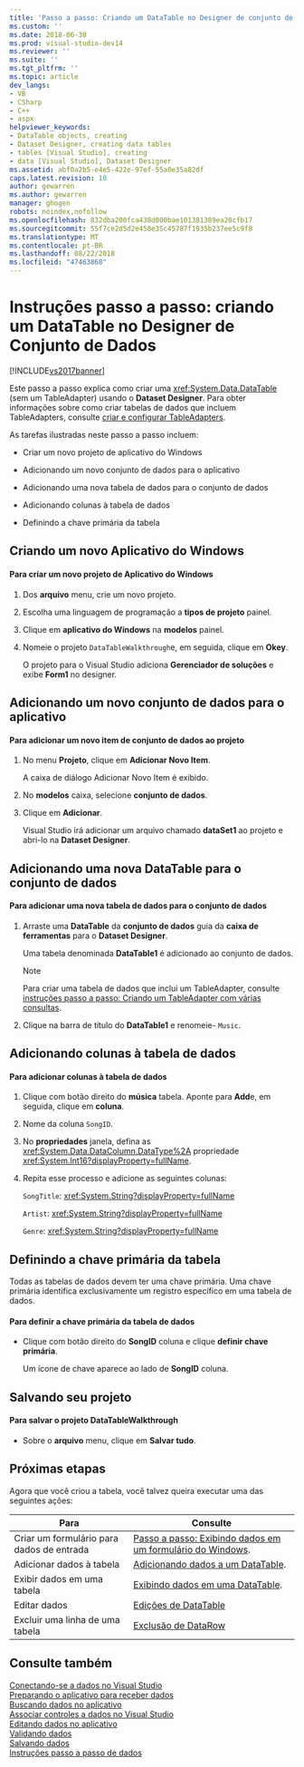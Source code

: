 ```yaml
---
title: 'Passo a passo: Criando um DataTable no Designer de conjunto de dados | Microsoft Docs'
ms.custom: ''
ms.date: 2018-06-30
ms.prod: visual-studio-dev14
ms.reviewer: ''
ms.suite: ''
ms.tgt_pltfrm: ''
ms.topic: article
dev_langs:
- VB
- CSharp
- C++
- aspx
helpviewer_keywords:
- DataTable objects, creating
- Dataset Designer, creating data tables
- tables [Visual Studio], creating
- data [Visual Studio], Dataset Designer
ms.assetid: abf0a2b5-e4e5-422e-97ef-55a0e35a82df
caps.latest.revision: 10
author: gewarren
ms.author: gewarren
manager: ghogen
robots: noindex,nofollow
ms.openlocfilehash: 832dba200fca438d000bae101381389ea20cfb17
ms.sourcegitcommit: 55f7ce2d5d2e458e35c45787f1935b237ee5c9f8
ms.translationtype: MT
ms.contentlocale: pt-BR
ms.lasthandoff: 08/22/2018
ms.locfileid: "47463868"
---
```

# <a name="walkthrough-creating-a-datatable-in-the-dataset-designer"></a>Instruções passo a passo: criando um DataTable no Designer de Conjunto de Dados
[!INCLUDE[vs2017banner](../includes/vs2017banner.md)]

Este passo a passo explica como criar uma <xref:System.Data.DataTable> (sem um TableAdapter) usando o **Dataset Designer**. Para obter informações sobre como criar tabelas de dados que incluem TableAdapters, consulte [criar e configurar TableAdapters](../data-tools/create-and-configure-tableadapters.md).  
  
 As tarefas ilustradas neste passo a passo incluem:  
  
-   Criar um novo projeto de aplicativo do Windows  
  
-   Adicionando um novo conjunto de dados para o aplicativo  
  
-   Adicionando uma nova tabela de dados para o conjunto de dados  
  
-   Adicionando colunas à tabela de dados  
  
-   Definindo a chave primária da tabela  
  
## <a name="creating-a-new-windows-application"></a>Criando um novo Aplicativo do Windows  
  
#### <a name="to-create-a-new-windows-application-project"></a>Para criar um novo projeto de Aplicativo do Windows  
  
1.  Dos **arquivo** menu, crie um novo projeto.  
  
2.  Escolha uma linguagem de programação a **tipos de projeto** painel.  
  
3.  Clique em **aplicativo do Windows** na **modelos** painel.  
  
4.  Nomeie o projeto `DataTableWalkthrough`e, em seguida, clique em **Okey**.  
  
     O projeto para o Visual Studio adiciona **Gerenciador de soluções** e exibe **Form1** no designer.  
  
## <a name="adding-a-new-dataset-to-the-application"></a>Adicionando um novo conjunto de dados para o aplicativo  
  
#### <a name="to-add-a-new-dataset-item-to-the-project"></a>Para adicionar um novo item de conjunto de dados ao projeto  
  
1.  No menu **Projeto**, clique em **Adicionar Novo Item**.  
  
     A caixa de diálogo Adicionar Novo Item é exibido.  
  
2.  No **modelos** caixa, selecione **conjunto de dados**.  
  
3.  Clique em **Adicionar**.  
  
     Visual Studio irá adicionar um arquivo chamado **dataSet1** ao projeto e abri-lo na **Dataset Designer**.  
  
## <a name="adding-a-new-datatable-to-the-dataset"></a>Adicionando uma nova DataTable para o conjunto de dados  
  
#### <a name="to-add-a-new-data-table-to-the-dataset"></a>Para adicionar uma nova tabela de dados para o conjunto de dados  
  
1.  Arraste uma **DataTable** da **conjunto de dados** guia da **caixa de ferramentas** para o **Dataset Designer**.  
  
     Uma tabela denominada **DataTable1** é adicionado ao conjunto de dados.  
  
    > [!NOTE]
    >  Para criar uma tabela de dados que inclui um TableAdapter, consulte [instruções passo a passo: Criando um TableAdapter com várias consultas](../data-tools/walkthrough-creating-a-tableadapter-with-multiple-queries.md).  
  
2.  Clique na barra de título do **DataTable1** e renomeie- `Music`.  
  
## <a name="adding-columns-to-the-data-table"></a>Adicionando colunas à tabela de dados  
  
#### <a name="to-add-columns-to-the-data-table"></a>Para adicionar colunas à tabela de dados  
  
1.  Clique com botão direito do **música** tabela. Aponte para **Add**e, em seguida, clique em **coluna**.  
  
2.  Nome da coluna `SongID`.  
  
3.  No **propriedades** janela, defina as <xref:System.Data.DataColumn.DataType%2A> propriedade <xref:System.Int16?displayProperty=fullName>.  
  
4.  Repita esse processo e adicione as seguintes colunas:  
  
     `SongTitle`: <xref:System.String?displayProperty=fullName>  
  
     `Artist`: <xref:System.String?displayProperty=fullName>  
  
     `Genre`: <xref:System.String?displayProperty=fullName>  
  
## <a name="setting-the-primary-key-for-the-table"></a>Definindo a chave primária da tabela  
 Todas as tabelas de dados devem ter uma chave primária. Uma chave primária identifica exclusivamente um registro específico em uma tabela de dados.  
  
#### <a name="to-set-the-primary-key-of-the-data-table"></a>Para definir a chave primária da tabela de dados  
  
-   Clique com botão direito do **SongID** coluna e clique **definir chave primária**.  
  
     Um ícone de chave aparece ao lado de **SongID** coluna.  
  
## <a name="saving-your-project"></a>Salvando seu projeto  
  
#### <a name="to-save-the-datatablewalkthrough-project"></a>Para salvar o projeto DataTableWalkthrough  
  
-   Sobre o **arquivo** menu, clique em **Salvar tudo**.  
  
## <a name="next-steps"></a>Próximas etapas  
 Agora que você criou a tabela, você talvez queira executar uma das seguintes ações:  
  
|Para|Consulte|  
|--------|---------|  
|Criar um formulário para dados de entrada|[Passo a passo: Exibindo dados em um formulário do Windows](../data-tools/walkthrough-displaying-data-on-a-windows-form.md).|  
|Adicionar dados à tabela|[Adicionando dados a um DataTable](http://msdn.microsoft.com/library/d6aa8474-7bde-48f7-949d-20dc38a1625b).|  
|Exibir dados em uma tabela|[Exibindo dados em uma DataTable](http://msdn.microsoft.com/library/1d26e0fb-f6e0-4afa-9a9c-b8d55b8f20dc).|  
|Editar dados|[Edições de DataTable](http://msdn.microsoft.com/library/f08008a9-042e-4de9-94f3-4f0e502b1eb5)|  
|Excluir uma linha de uma tabela|[Exclusão de DataRow](http://msdn.microsoft.com/library/c34f531d-4b9b-4071-b2d7-342c402aa586)|  
  
## <a name="see-also"></a>Consulte também  
 [Conectando-se a dados no Visual Studio](../data-tools/connecting-to-data-in-visual-studio.md)   
 [Preparando o aplicativo para receber dados](http://msdn.microsoft.com/library/c17bdb7e-c234-4f2f-9582-5e55c27356ad)   
 [Buscando dados no aplicativo](../data-tools/fetching-data-into-your-application.md)   
 [Associar controles a dados no Visual Studio](../data-tools/bind-controls-to-data-in-visual-studio.md)   
 [Editando dados no aplicativo](../data-tools/editing-data-in-your-application.md)   
 [Validando dados](http://msdn.microsoft.com/library/b3a9ee4e-5d4d-4411-9c56-c811f2b4ee7e)   
 [Salvando dados](../data-tools/saving-data.md)   
 [Instruções passo a passo de dados](http://msdn.microsoft.com/library/15a88fb8-3bee-4962-914d-7a1f8bd40ec4)